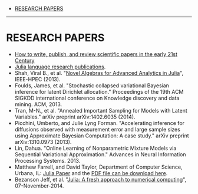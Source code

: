 * [RESEARCH PAPERS](#research-papers)

----  
   
# RESEARCH PAPERS
+ [How to write, publish, and review scientific papers in the early 21st Century](https://github.com/swcarpentry/modern-scientific-authoring) 
+ [Julia language research publications](http://julialang.org/publications/).
+ Shah, Viral B., et al. "[Novel Algebras for Advanced Analytics in Julia](http://ieee-hpec.org/2013/index_htm_files/49.pdf)", IEEE-HPEC (2013).
+ Foulds, James, et al. "Stochastic collapsed variational Bayesian inference for latent Dirichlet allocation." Proceedings of the 19th ACM SIGKDD international conference on Knowledge discovery and data mining. ACM, 2013.
+ Tran, M-N., et al. "Annealed Important Sampling for Models with Latent Variables." arXiv preprint arXiv:1402.6035 (2014).
+ Picchini, Umberto, and Julie Lyng Forman. "Accelerating inference for diffusions observed with measurement error and large sample sizes using Approximate Bayesian Computation: A case study." arXiv preprint arXiv:1310.0973 (2013).
+ Lin, Dahua. "Online Learning of Nonparametric Mixture Models via Sequential Variational Approximation." Advances in Neural Information Processing Systems. 2013.
+ Matthew Farrell, and David Taylor, Department of Computer Science, Urbana, IL: [Julia Paper](http://julia.lifehug.com/gqm/julia_paper.html) and the [PDF file can be download here](julia.lifehug.com/gqm/JuliaFeatureUsage.pdf).
+ Bezanson Jeff, et al. "[Julia: A fresh approach to numerical computing](http://arxiv.org/abs/1411.1607)", 07-November-2014.


